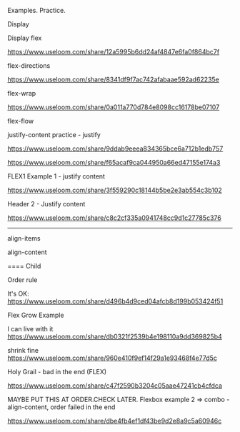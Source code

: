 Examples. Practice.




Display

Display flex
<!-- COOL: https://www.useloom.com/share/f465fb7ff4734ef08e89f2cf8dbe1843 -->
https://www.useloom.com/share/12a5995b6dd24af4847e6fa0f864bc7f


flex-directions
<!-- Cool https://www.useloom.com/share/faa44a627a284903a1cef60d41a30b84 -->
https://www.useloom.com/share/8341df9f7ac742afabaae592ad62235e


flex-wrap
<!-- https://www.useloom.com/share/70cf2963070344ce81dcc62aa653efce -->
https://www.useloom.com/share/0a011a770d784e8098cc16178be07107



flex-flow



justify-content
practice - justify
<!-- https://www.useloom.com/share/f5f1462666b74b46ad05d108a23d617e -->


<!-- https://www.useloom.com/share/caf32d9429b14e098479e4d60495507c -->
https://www.useloom.com/share/9ddab9eeea834365bce6a712b1edb757

<!-- https://www.useloom.com/share/1b5e6602d2fd4526b4f0370e0e4abc78 -->
https://www.useloom.com/share/f65acaf9ca044950a66ed47155e174a3


FLEX1 Example 1 - justify content
<!-- https://www.useloom.com/share/02949dcfe48e41d780a73cb2f6c9810a -->
https://www.useloom.com/share/3f559290c18144b5be2e3ab554c3b102

Header 2 - Justify content
<!-- https://codepen.io/ArtTka/pen/mQbVNQ?editors=1100
https://www.useloom.com/share/bc44b25cc8cd48be8c21a8ad25b683ff

FAILED -->
https://www.useloom.com/share/c8c2cf335a0941748cc9d1c27785c376

----


align-items



align-content


====
Child



Order rule
<!-- it's OK: https://www.useloom.com/share/ddbfd010daac4a4884476c724162f5f8 -->
It's OK: https://www.useloom.com/share/d496b4d9ced04afcb8d199b053424f51



Flex Grow Example

<!-- https://www.useloom.com/share/0f5787d3d22648359cb86a15bb6afc77
https://www.useloom.com/share/fbed0d8646604b758c6475ecf7d34d77 -->
I can live with it https://www.useloom.com/share/db0321f2539b4e198110a9dd369825b4



<!-- !-- practice flex grow -->
<!-- https://www.useloom.com/share/6ba79032de7b466896da0bd73569a99b -->


<!-- flex shrink -->
<!-- https://www.useloom.com/share/2acad3a86b224b81b307f2c92737bc10 -->


<!-- Flex Shrink example - nice
https://www.useloom.com/share/794dffcc563e411b8c46df556f6a58b4 -->
shrink
fine https://www.useloom.com/share/960e410f9ef14f29a1e93468f4e77d5c






Holy Grail - bad in the end (FLEX)
<!-- https://www.useloom.com/share/167dfe14dce4415fb5fcea4c8e8b2cbf
again - last minute is bad: https://www.useloom.com/share/739c72f3d3544a248bde1374c1a6d8b1 -->

<!-- https://codepen.io/ArtTka/pen/jQNqbb?editors=1100
https://www.useloom.com/share/4ac1e6f65e8345b18a4d928075fcdf54
https://www.useloom.com/share/385d00f82dee4919a8e6fad135eaf4e3 -->


https://www.useloom.com/share/c47f2590b3204c05aae47241cb4cfdca




MAYBE PUT THIS AT ORDER.CHECK LATER.
Flexbox example 2 => combo - align-content, order
failed in the end
<!-- https://www.useloom.com/share/6163664a363045ce927b51038e408c28 -->
https://www.useloom.com/share/dbe4fb4ef1df43be9d2e8a9c5a60946c
